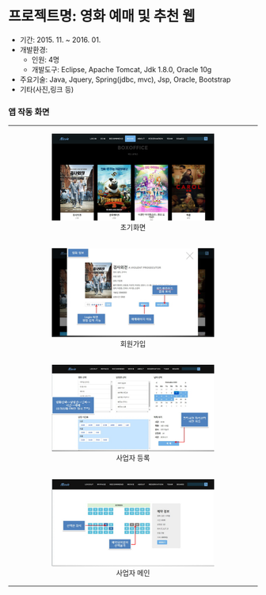 # 프로젝트명: 영화 예매 및 추천 웹

- 기간: 2015. 11. ~ 2016. 01.
- 개발환경: 
   - 인원: 4명
   - 개발도구: Eclipse, Apache Tomcat, Jdk 1.8.0, Oracle 10g
- 주요기술: Java, Jquery, Spring(jdbc, mvc), Jsp, Oracle, Bootstrap
- 기타(사진,링크 등) 

### 앱 작동 화면

<table width="80%">
   <tr>
      <td align="middle">
<figure>
    <img src="./uploadFiles/1.jpg" width="80%">
    <figcaption>초기화면</figcaption>
</figure>
      </td>
   </tr>
   <tr>
      <td align="middle">
<figure>
    <img src="./uploadFiles/2.jpg" width="80%">
    <figcaption>회원가입</figcaption>
</figure>
      </td>
   </tr>
   <tr>
      <td align="middle">
<figure>
    <img src="./uploadFiles/3.jpg" width="80%">
    <figcaption>사업자 등록</figcaption>
</figure>
      </td>
   </tr>
   <tr>
      <td align="middle">
<figure>
    <img src="./uploadFiles/4.jpg" width="80%">
    <figcaption>사업자 메인</figcaption>
</figure>
      </td>
   </tr>
</table>
